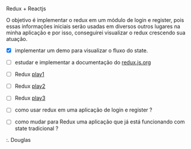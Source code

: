 Redux + Reactjs

O objetivo é implementar o redux em um módulo de login e register, pois essas informações iniciais serão usadas em diversos outros lugares na minha aplicação e por isso, conseguirei visualizar o redux crescendo sua atuação.

- [x] implementar um demo para visualizar o fluxo do state.

- [ ] estudar e implementar a documentação do [redux.js.org](https://redux.js.org/introduction/getting-started)

- [ ] Redux [play1](https://www.youtube.com/watch?v=69e1MoUWE1g)
- [ ] Redux [play2](https://www.youtube.com/watch?v=u99tNt3TZf8)
- [ ] Redux [play3](https://www.youtube.com/watch?v=7L7MhxjI4PE)

- [ ] como usar redux em uma aplicação de login e register ?

- [ ] como mudar para Redux uma aplicação que já está funcionando com state tradicional ?

:. Douglas 